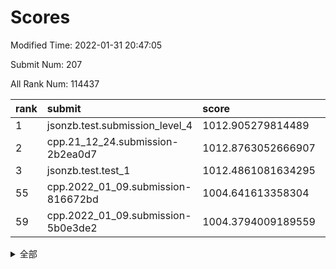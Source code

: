 # Scores

Modified Time: 2022-01-31 20:47:05

Submit Num: 207

All Rank Num: 114437

| rank |               submit               |       score        |       sigma        | pk_num |
| :--- | :--------------------------------- | :----------------- | :----------------- | :----- |
| 1    | jsonzb.test.submission_level_4     | 1012.905279814489  | 0.8405207386828678 | 2214   |
| 2    | cpp.21_12_24.submission-2b2ea0d7   | 1012.8763052666907 | 0.8236626449495845 | 2213   |
| 3    | jsonzb.test.test_1                 | 1012.4861081634295 | 0.804656093414874  | 2212   |
| 55   | cpp.2022_01_09.submission-816672bd | 1004.641613358304  | 0.7200827991767444 | 2215   |
| 59   | cpp.2022_01_09.submission-5b0e3de2 | 1004.3794009189559 | 0.7281281964898568 | 2209   |


<details>
<summary>全部</summary>

| rank |                 submit                 |       score        |       sigma        | pk_num |
| :--- | :------------------------------------- | :----------------- | :----------------- | :----- |
| 1    | jsonzb.test.submission_level_4         | 1012.905279814489  | 0.8405207386828678 | 2214   |
| 2    | cpp.21_12_24.submission-2b2ea0d7       | 1012.8763052666907 | 0.8236626449495845 | 2213   |
| 3    | jsonzb.test.test_1                     | 1012.4861081634295 | 0.804656093414874  | 2212   |
| 4    | gobigger.level_3.submission_level_3_45 | 1012.0691605788404 | 0.7748117977168165 | 2210   |
| 5    | gobigger.level_3.submission_level_3_36 | 1012.0633469774837 | 0.7930967904524573 | 2211   |
| 6    | gobigger.level_3.submission_level_3_25 | 1011.5338783517467 | 0.7912495454573891 | 2214   |
| 7    | gobigger.level_3.submission_level_3_26 | 1011.3450414532567 | 0.7834640893245525 | 2207   |
| 8    | gobigger.level_3.submission_level_3_8  | 1011.2640915521885 | 0.8042104455162205 | 2215   |
| 9    | gobigger.level_3.submission_level_3_31 | 1011.1155312290458 | 0.7916018756193616 | 2206   |
| 10   | gobigger.level_3.submission_level_3_24 | 1011.058993379185  | 0.7589953045383748 | 2213   |
| 11   | gobigger.level_3.submission_level_3_35 | 1010.9735165428631 | 0.8079439357718444 | 2210   |
| 12   | gobigger.level_3.submission_level_3_39 | 1010.6617027074718 | 0.7597867330194807 | 2212   |
| 13   | gobigger.level_3.submission_level_3_0  | 1010.5211277594353 | 0.7611143064645525 | 2212   |
| 14   | gobigger.level_3.submission_level_3_28 | 1010.4578441360015 | 0.7674989887649576 | 2219   |
| 15   | gobigger.level_3.submission_level_3_12 | 1010.3304036104465 | 0.7606625792421646 | 2214   |
| 16   | gobigger.level_3.submission_level_3_4  | 1010.2885764899688 | 0.7785348887609228 | 2216   |
| 17   | gobigger.level_3.submission_level_3_2  | 1010.2001561162788 | 0.764667167408738  | 2212   |
| 18   | gobigger.level_3.submission_level_3_40 | 1010.1058160435567 | 0.760943456682976  | 2211   |
| 19   | gobigger.level_3.submission_level_3_21 | 1010.105103664658  | 0.7646132628620987 | 2212   |
| 20   | gobigger.level_3.submission_level_3_42 | 1010.0078682024539 | 0.7554985937496991 | 2206   |
| 21   | gobigger.level_3.submission_level_3_13 | 1009.9963398239244 | 0.753244667055511  | 2215   |
| 22   | gobigger.level_3.submission_level_3_29 | 1009.983869229629  | 0.7713837903580476 | 2210   |
| 23   | gobigger.level_3.submission_level_3_18 | 1009.9549618838516 | 0.766439779071699  | 2209   |
| 24   | gobigger.level_3.submission_level_3_15 | 1009.9355060549376 | 0.7473382015122605 | 2210   |
| 25   | gobigger.level_3.submission_level_3_49 | 1009.9003446096726 | 0.7442790364808006 | 2209   |
| 26   | gobigger.level_3.submission_level_3_9  | 1009.8800938448007 | 0.7547847679098633 | 2212   |
| 27   | gobigger.level_3.submission_level_3_44 | 1009.8707306878816 | 0.733958788891854  | 2214   |
| 28   | gobigger.level_3.submission_level_3_10 | 1009.8612646428811 | 0.7564808982785077 | 2210   |
| 29   | gobigger.level_3.submission_level_3_14 | 1009.8543844025354 | 0.7645515038222757 | 2214   |
| 30   | gobigger.level_3.submission_level_3_41 | 1009.7813351620829 | 0.7601514237421558 | 2215   |
| 31   | gobigger.level_3.submission_level_3_33 | 1009.7209845004544 | 0.7608692796945956 | 2215   |
| 32   | gobigger.level_3.submission_level_3_27 | 1009.618567610209  | 0.7335134959001279 | 2210   |
| 33   | gobigger.level_3.submission_level_3_1  | 1009.6132779103463 | 0.748106049197988  | 2210   |
| 34   | gobigger.level_3.submission_level_3_38 | 1009.5998110546059 | 0.7565193951455085 | 2209   |
| 35   | gobigger.level_3.submission_level_3_7  | 1009.5266975245405 | 0.7424869068912888 | 2209   |
| 36   | gobigger.level_3.submission_level_3_3  | 1009.5181627607491 | 0.7571672469825915 | 2216   |
| 37   | gobigger.level_3.submission_level_3_5  | 1009.4910268735232 | 0.7438247246943643 | 2210   |
| 38   | gobigger.level_3.submission_level_3_6  | 1009.4896904445752 | 0.7606554976700025 | 2207   |
| 39   | gobigger.level_3.submission_level_3_19 | 1009.462089231543  | 0.7520510567988573 | 2211   |
| 40   | gobigger.level_3.submission_level_3_30 | 1009.4578752948913 | 0.7642320325944107 | 2208   |
| 41   | gobigger.level_3.submission_level_3_11 | 1009.4537744130071 | 0.7532173509666789 | 2206   |
| 42   | gobigger.level_3.submission_level_3_22 | 1009.2754346984301 | 0.741423789656502  | 2211   |
| 43   | gobigger.level_3.submission_level_3_37 | 1009.2665702613585 | 0.7743553602637803 | 2210   |
| 44   | gobigger.level_3.submission_level_3_47 | 1009.2254010170849 | 0.749305514612462  | 2212   |
| 45   | gobigger.level_3.submission_level_3_16 | 1009.1765808897403 | 0.728247769532997  | 2211   |
| 46   | gobigger.level_3.submission_level_3_48 | 1009.1412601188156 | 0.7433674667136637 | 2212   |
| 47   | gobigger.level_3.submission_level_3_43 | 1009.0432992073466 | 0.7554551175646271 | 2212   |
| 48   | gobigger.level_3.submission_level_3_34 | 1008.8463580805093 | 0.747779958228072  | 2212   |
| 49   | gobigger.level_3.submission_level_3_32 | 1008.8173351128072 | 0.7483639729964461 | 2213   |
| 50   | gobigger.level_3.submission_level_3_23 | 1008.6383675845809 | 0.7433770184088803 | 2212   |
| 51   | gobigger.level_3.submission_level_3_46 | 1008.5619650311363 | 0.7490147426152062 | 2214   |
| 52   | gobigger.level_3.submission_level_3_20 | 1008.5524892494856 | 0.7443442938429059 | 2209   |
| 53   | gobigger.level_3.submission_level_3_17 | 1007.8736056589803 | 0.7398406358937157 | 2213   |
| 54   | gobigger.level_1.submission_level_1_30 | 1005.1373208735394 | 0.7212210993583442 | 2212   |
| 55   | cpp.2022_01_09.submission-816672bd     | 1004.641613358304  | 0.7200827991767444 | 2215   |
| 56   | gobigger.level_1.submission_level_1_8  | 1004.6184627152829 | 0.7143217074686901 | 2213   |
| 57   | gobigger.level_1.submission_level_1_14 | 1004.5141937241807 | 0.7118328108550367 | 2211   |
| 58   | gobigger.level_1.submission_level_1_32 | 1004.4736276221591 | 0.7318815460455365 | 2211   |
| 59   | cpp.2022_01_09.submission-5b0e3de2     | 1004.3794009189559 | 0.7281281964898568 | 2209   |
| 60   | gobigger.level_1.submission_level_1_39 | 1004.1322961473188 | 0.7131830694963074 | 2213   |
| 61   | gobigger.level_1.submission_level_1_48 | 1004.121347141603  | 0.7172439325412996 | 2211   |
| 62   | gobigger.level_1.submission_level_1_43 | 1004.0694348483722 | 0.7350408239602854 | 2215   |
| 63   | gobigger.level_1.submission_level_1_22 | 1003.8534300614685 | 0.7216544103570097 | 2216   |
| 64   | gobigger.level_1.submission_level_1_17 | 1003.8136643937615 | 0.7131053196985084 | 2212   |
| 65   | gobigger.level_1.submission_level_1_10 | 1003.7907605113772 | 0.7230768386720502 | 2206   |
| 66   | gobigger.level_1.submission_level_1_16 | 1003.7085273907087 | 0.7215102050426149 | 2211   |
| 67   | gobigger.level_1.submission_level_1_31 | 1003.632480000187  | 0.7140416947288578 | 2210   |
| 68   | gobigger.level_1.submission_level_1_49 | 1003.5358630547562 | 0.7128669020717536 | 2211   |
| 69   | gobigger.level_1.submission_level_1_0  | 1003.5155772950952 | 0.7063938743108088 | 2213   |
| 70   | gobigger.level_1.submission_level_1_34 | 1003.5017697413224 | 0.7180611654344514 | 2208   |
| 71   | gobigger.level_1.submission_level_1_1  | 1003.4956454928449 | 0.7097969461696046 | 2207   |
| 72   | gobigger.level_1.submission_level_1_37 | 1003.4461979706502 | 0.7165051188017714 | 2209   |
| 73   | gobigger.level_1.submission_level_1_12 | 1003.422189859546  | 0.7187357899636143 | 2209   |
| 74   | gobigger.level_1.submission_level_1_19 | 1003.4129281057833 | 0.7092552610799111 | 2208   |
| 75   | gobigger.level_1.submission_level_1_27 | 1003.4077772203872 | 0.716971645621488  | 2213   |
| 76   | gobigger.level_1.submission_level_1_6  | 1003.3816190594713 | 0.707161348283148  | 2216   |
| 77   | gobigger.level_1.submission_level_1_15 | 1003.2744480142823 | 0.7269438365657847 | 2215   |
| 78   | gobigger.level_1.submission_level_1_44 | 1003.2368569330105 | 0.7203673350825309 | 2211   |
| 79   | gobigger.level_1.submission_level_1_41 | 1003.2106825174664 | 0.7275409321109405 | 2216   |
| 80   | gobigger.level_1.submission_level_1_45 | 1003.1320356318006 | 0.7223392605480861 | 2213   |
| 81   | gobigger.level_1.submission_level_1_38 | 1003.1157681822572 | 0.7109352455963804 | 2212   |
| 82   | gobigger.level_1.submission_level_1_46 | 1003.0968385413893 | 0.7174235707725738 | 2212   |
| 83   | gobigger.level_1.submission_level_1_40 | 1003.0069680740497 | 0.7155025479486834 | 2217   |
| 84   | gobigger.level_1.submission_level_1_3  | 1002.9917861353678 | 0.7127383121300707 | 2213   |
| 85   | gobigger.level_1.submission_level_1_9  | 1002.9910462940754 | 0.7135601462732748 | 2208   |
| 86   | gobigger.level_1.submission_level_1_4  | 1002.9611039411652 | 0.7174710208521989 | 2207   |
| 87   | gobigger.level_1.submission_level_1_25 | 1002.9492635050741 | 0.7177264165129158 | 2206   |
| 88   | gobigger.level_1.submission_level_1_24 | 1002.9363235726736 | 0.7072696031720316 | 2212   |
| 89   | gobigger.level_1.submission_level_1_5  | 1002.9337713602074 | 0.713063706416187  | 2209   |
| 90   | gobigger.level_1.submission_level_1_13 | 1002.8716794867375 | 0.7125461432373913 | 2212   |
| 91   | gobigger.level_1.submission_level_1_2  | 1002.8519923052179 | 0.7103306772059107 | 2211   |
| 92   | gobigger.level_1.submission_level_1_42 | 1002.8401627663014 | 0.7189378234522461 | 2212   |
| 93   | gobigger.level_1.submission_level_1_29 | 1002.8302350065169 | 0.7184068856088535 | 2213   |
| 94   | gobigger.level_1.submission_level_1_47 | 1002.8214673517117 | 0.7224934691968508 | 2211   |
| 95   | gobigger.level_1.submission_level_1_26 | 1002.728251330014  | 0.7140499579074838 | 2208   |
| 96   | gobigger.level_1.submission_level_1_21 | 1002.531975130566  | 0.7145695370036416 | 2205   |
| 97   | gobigger.level_1.submission_level_1_28 | 1002.5074125056497 | 0.7126586295544687 | 2210   |
| 98   | gobigger.level_1.submission_level_1_35 | 1002.4208385728688 | 0.7062799620739814 | 2212   |
| 99   | gobigger.level_1.submission_level_1_33 | 1002.367216883194  | 0.7097182365200448 | 2208   |
| 100  | gobigger.level_1.submission_level_1_11 | 1002.3172112910436 | 0.7079514385964251 | 2216   |
| 101  | gobigger.level_1.submission_level_1_23 | 1002.1813567474467 | 0.7148811149847297 | 2214   |
| 102  | gobigger.level_1.submission_level_1_20 | 1002.1689859622483 | 0.7132560837351151 | 2215   |
| 103  | gobigger.level_1.submission_level_1_36 | 1001.3867663786253 | 0.7099730340356892 | 2207   |
| 104  | gobigger.level_1.submission_level_1_7  | 1001.3133787153479 | 0.7144988592427083 | 2209   |
| 105  | gobigger.level_1.submission_level_1_18 | 1001.3016812942607 | 0.6961404955305525 | 2209   |
| 106  | gobigger.random.submission_random_34   | 997.2698103849059  | 0.7040166014935759 | 2210   |
| 107  | gobigger.random.submission_random_45   | 997.0900977352122  | 0.7027475092466899 | 2209   |
| 108  | gobigger.random.submission_random_22   | 997.0380872552222  | 0.7111413709991    | 2216   |
| 109  | gobigger.random.submission_random_1    | 996.9062595153338  | 0.7122013551928325 | 2209   |
| 110  | gobigger.random.submission_random_36   | 996.9019391066985  | 0.7119523078826971 | 2206   |
| 111  | gobigger.random.submission_random_28   | 996.7655715399076  | 0.7171168420510536 | 2211   |
| 112  | gobigger.random.submission_random_5    | 996.7636584546635  | 0.7122013646649961 | 2211   |
| 113  | gobigger.random.submission_random_16   | 996.7327615076449  | 0.7061861588852877 | 2216   |
| 114  | gobigger.random.submission_random_19   | 996.6297072859317  | 0.7014579354478356 | 2216   |
| 115  | gobigger.random.submission_random_17   | 996.5446731038098  | 0.6965874358199003 | 2220   |
| 116  | gobigger.random.submission_random_21   | 996.5315780630457  | 0.7043237223217621 | 2211   |
| 117  | gobigger.random.submission_random_23   | 996.5195795858364  | 0.7020312866107515 | 2213   |
| 118  | gobigger.random.submission_random_38   | 996.4932343756167  | 0.7140583081081627 | 2212   |
| 119  | gobigger.random.submission_random_35   | 996.4724457493949  | 0.7067880613889386 | 2213   |
| 120  | gobigger.random.submission_random_18   | 996.4711216078977  | 0.7095802815918723 | 2211   |
| 121  | gobigger.random.submission_random_11   | 996.441451714034   | 0.7077810286455072 | 2208   |
| 122  | gobigger.random.submission_random_20   | 996.3513525563043  | 0.7054417960545036 | 2214   |
| 123  | gobigger.random.submission_random_6    | 996.3171950321619  | 0.7123130149317779 | 2210   |
| 124  | gobigger.random.submission_random_27   | 996.2791520780465  | 0.7051963892295238 | 2208   |
| 125  | gobigger.random.submission_random_24   | 996.2615280251249  | 0.6991682716400295 | 2213   |
| 126  | gobigger.random.submission_random_3    | 996.2366200615947  | 0.7032773500518704 | 2213   |
| 127  | gobigger.random.submission_random_49   | 996.0475062876237  | 0.7016223813440646 | 2211   |
| 128  | gobigger.random.submission_random_8    | 995.9169171253473  | 0.7068372011697952 | 2211   |
| 129  | gobigger.random.submission_random_43   | 995.9150180272039  | 0.7119158130330587 | 2211   |
| 130  | gobigger.random.submission_random_9    | 995.8989312506727  | 0.7043651122977936 | 2212   |
| 131  | gobigger.random.submission_random_47   | 995.896484732901   | 0.7259700617251283 | 2210   |
| 132  | gobigger.random.submission_random_30   | 995.8336565877555  | 0.7185179084370034 | 2215   |
| 133  | gobigger.random.submission_random_48   | 995.8334554923475  | 0.7120877284686881 | 2216   |
| 134  | gobigger.random.submission_random_7    | 995.8156434008386  | 0.7136637657254141 | 2210   |
| 135  | gobigger.random.submission_random_26   | 995.8025466641412  | 0.7019730580736141 | 2212   |
| 136  | gobigger.random.submission_random_37   | 995.7603531272416  | 0.7347100987653331 | 2212   |
| 137  | gobigger.random.submission_random_25   | 995.7244301134282  | 0.709935126758452  | 2210   |
| 138  | gobigger.random.submission_random_46   | 995.6141538648467  | 0.7027725284552317 | 2214   |
| 139  | gobigger.random.submission_random_15   | 995.5970435654701  | 0.692026356931142  | 2208   |
| 140  | gobigger.random.submission_random_32   | 995.550249284219   | 0.7184259396038891 | 2211   |
| 141  | gobigger.random.submission_random_33   | 995.5169741189784  | 0.7124698846948764 | 2207   |
| 142  | gobigger.random.submission_random_2    | 995.4643586678011  | 0.7157680198560805 | 2209   |
| 143  | gobigger.random.submission_random_40   | 995.3679097951845  | 0.7064946564969414 | 2214   |
| 144  | gobigger.random.submission_random_44   | 995.3098024751056  | 0.7158154703549717 | 2207   |
| 145  | gobigger.random.submission_random_39   | 995.2980386930395  | 0.7146423966321923 | 2213   |
| 146  | gobigger.random.submission_random_42   | 995.2847006522483  | 0.7081495478309742 | 2211   |
| 147  | gobigger.level_2.submission_level_2_26 | 995.2452084750905  | 0.7238382690057462 | 2209   |
| 148  | gobigger.random.submission_random_0    | 995.1494546349767  | 0.7050552828429391 | 2210   |
| 149  | gobigger.random.submission_random_41   | 995.0735356765454  | 0.7079105987809242 | 2212   |
| 150  | gobigger.random.submission_random_12   | 995.0235472551593  | 0.7098698666042093 | 2213   |
| 151  | gobigger.random.submission_random_14   | 994.9985096007337  | 0.7070834015699431 | 2211   |
| 152  | gobigger.random.submission_random_31   | 994.964426829637   | 0.7256379543473851 | 2216   |
| 153  | gobigger.random.submission_random_29   | 994.8325428404366  | 0.7020582697318415 | 2210   |
| 154  | gobigger.random.submission_random_10   | 994.7800467998317  | 0.7034402966443382 | 2215   |
| 155  | gobigger.random.submission_random_4    | 994.6449073325633  | 0.711809093515317  | 2209   |
| 156  | gobigger.level_2.submission_level_2_34 | 994.3451173660604  | 0.7147213489426814 | 2212   |
| 157  | gobigger.random.submission_random_13   | 994.3114133038229  | 0.7087124533014235 | 2210   |
| 158  | gobigger.level_2.submission_level_2_23 | 993.9135198527194  | 0.7231688713666671 | 2208   |
| 159  | gobigger.level_2.submission_level_2_8  | 993.7758547706414  | 0.7281750731149184 | 2212   |
| 160  | gobigger.level_2.submission_level_2_27 | 993.0966700999082  | 0.7443161546754019 | 2213   |
| 161  | gobigger.level_2.submission_level_2_9  | 993.0624016458925  | 0.7349435086805529 | 2209   |
| 162  | gobigger.level_2.submission_level_2_40 | 993.0213805418949  | 0.7433699607502625 | 2211   |
| 163  | gobigger.level_2.submission_level_2_48 | 993.0017558870622  | 0.737461929718623  | 2214   |
| 164  | gobigger.level_2.submission_level_2_11 | 993.0006738813905  | 0.7364413473806979 | 2214   |
| 165  | gobigger.level_2.submission_level_2_36 | 992.9963145989377  | 0.728041225721625  | 2209   |
| 166  | gobigger.level_2.submission_level_2_2  | 992.9468471437758  | 0.7431501071261594 | 2210   |
| 167  | gobigger.level_2.submission_level_2_21 | 992.9216453103453  | 0.7387852730590093 | 2207   |
| 168  | gobigger.level_2.submission_level_2_44 | 992.9088576000637  | 0.7311555897392167 | 2216   |
| 169  | gobigger.level_2.submission_level_2_15 | 992.8525095804032  | 0.7291455113337577 | 2209   |
| 170  | gobigger.level_2.submission_level_2_17 | 992.756027611837   | 0.7380761183028042 | 2211   |
| 171  | gobigger.level_2.submission_level_2_13 | 992.6607132763655  | 0.7163291247177015 | 2215   |
| 172  | gobigger.level_2.submission_level_2_12 | 992.5367836343489  | 0.7301969315877314 | 2213   |
| 173  | gobigger.level_2.submission_level_2_37 | 992.5099715705967  | 0.7573570402161424 | 2212   |
| 174  | gobigger.level_2.submission_level_2_31 | 992.2679524084454  | 0.7378280549179304 | 2210   |
| 175  | gobigger.level_2.submission_level_2_47 | 992.2604043467549  | 0.7448879572177629 | 2213   |
| 176  | gobigger.level_2.submission_level_2_5  | 992.2471082501005  | 0.7217236356321649 | 2211   |
| 177  | gobigger.level_2.submission_level_2_38 | 992.2445929439178  | 0.7325761730482828 | 2211   |
| 178  | gobigger.level_2.submission_level_2_41 | 992.1997634613632  | 0.7465762110467676 | 2213   |
| 179  | gobigger.level_2.submission_level_2_30 | 992.109930517145   | 0.7464818803515489 | 2206   |
| 180  | gobigger.level_2.submission_level_2_25 | 992.0841122686707  | 0.7351183493691474 | 2210   |
| 181  | gobigger.level_2.submission_level_2_33 | 992.0650843088376  | 0.7453002707939076 | 2215   |
| 182  | gobigger.level_2.submission_level_2_49 | 992.0020817839145  | 0.7366144167296254 | 2214   |
| 183  | gobigger.level_2.submission_level_2_45 | 991.9401882347137  | 0.7527513891573987 | 2213   |
| 184  | gobigger.level_2.submission_level_2_0  | 991.8940625478864  | 0.7468362678947142 | 2214   |
| 185  | gobigger.level_2.submission_level_2_4  | 991.8737710109469  | 0.7470944110100973 | 2212   |
| 186  | gobigger.level_2.submission_level_2_22 | 991.7588703050611  | 0.7527865969886539 | 2210   |
| 187  | gobigger.level_2.submission_level_2_32 | 991.6789328347759  | 0.751869513817024  | 2212   |
| 188  | gobigger.level_2.submission_level_2_14 | 991.6764791451066  | 0.7767916774902279 | 2216   |
| 189  | gobigger.level_2.submission_level_2_35 | 991.6490938567783  | 0.7408511470752503 | 2207   |
| 190  | gobigger.level_2.submission_level_2_29 | 991.628518584171   | 0.7608755458674391 | 2208   |
| 191  | gobigger.level_2.submission_level_2_6  | 991.592941182166   | 0.7353517745945519 | 2217   |
| 192  | gobigger.level_2.submission_level_2_24 | 991.5919098696187  | 0.7348913458373556 | 2210   |
| 193  | gobigger.level_2.submission_level_2_1  | 991.5281214622094  | 0.7481199608750021 | 2209   |
| 194  | gobigger.level_2.submission_level_2_16 | 991.3876982757758  | 0.7309088780548438 | 2208   |
| 195  | gobigger.level_2.submission_level_2_18 | 991.337561125347   | 0.7805859392620151 | 2212   |
| 196  | gobigger.level_2.submission_level_2_46 | 991.2923841026288  | 0.7277012334252917 | 2211   |
| 197  | gobigger.level_2.submission_level_2_19 | 991.1810190655605  | 0.7457575236728465 | 2208   |
| 198  | gobigger.level_2.submission_level_2_28 | 991.1016405808145  | 0.7434932201089588 | 2216   |
| 199  | gobigger.level_2.submission_level_2_43 | 990.8879385695176  | 0.7411767828169804 | 2210   |
| 200  | gobigger.level_2.submission_level_2_3  | 990.8467135346301  | 0.7584214376910358 | 2213   |
| 201  | gobigger.level_2.submission_level_2_39 | 990.7597674630963  | 0.7679887021945128 | 2216   |
| 202  | gobigger.level_2.submission_level_2_10 | 990.3851639203993  | 0.7602549225541643 | 2206   |
| 203  | gobigger.level_2.submission_level_2_7  | 990.3501057768942  | 0.7573626986256189 | 2209   |
| 204  | gobigger.level_2.submission_level_2_20 | 989.9674205504152  | 0.7773053627835633 | 2210   |
| 205  | gobigger.level_2.submission_level_2_42 | 989.8035627610425  | 0.7775282967471472 | 2210   |
| 206  | gobigger.none.submission_none_1        | 978.6303544002116  | 1.164962303941572  | 2208   |
| 207  | gobigger.none.submission_none_0        | 976.9242631087618  | 1.3249133961076767 | 2208   |

</details>